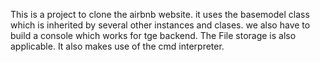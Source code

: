 This is a project to clone the airbnb website. it uses the basemodel class which is inherited by several other instances and clases. we also have to build a console which works for tge backend. The File storage is also applicable.
 It also makes use of the cmd interpreter.
